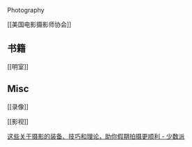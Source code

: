 

Photography





[[美国电影摄影师协会]]


## 书籍

[[明室]]




## Misc

[[录像]]

[[影视]]


[这些关于摄影的装备、技巧和理论，助你假期拍摄更顺利 - 少数派](https://sspai.com/post/75837)





